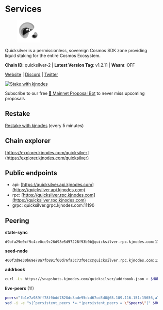 # Services

<figure><img src="https://raw.githubusercontent.com/kj89/cosmos-images/main/logos/quicksilver.png" alt=""><figcaption></figcaption></figure>

Quicksilver is a permissionless, sovereign Cosmos SDK zone providing liquid staking for the entire Cosmos Ecosystem.

**Chain ID**: quicksilver-2 | **Latest Version Tag**: v1.2.11 | **Wasm**: OFF

[Website](https://quicksilver.zone) | [Discord](https://discord.gg/quicksilverprotocol) | [Twitter](https://twitter.com/quicksilverzone)

[![Stake with kjnodes](https://i.ibb.co/cr44Q8j/button-stake-with-kjnodes.png)](https://restake.app/quicksilver/quickvaloper1fqfgpwdngmmay6ah7mg9y4k7ayykpzu6l3ht2m)

Subscribe to our free [🤖 Mainnet Proposal Bot](https://t.me/kjnodes_proposal_bot) to never miss upcoming proposals

## Restake

[Restake with kjnodes](https://restake.app/quicksilver/quickvaloper1fqfgpwdngmmay6ah7mg9y4k7ayykpzu6l3ht2m) (every 5 minutes)
## Chain explorer
[https://explorer.kjnodes.com/quicksilver](https://explorer.kjnodes.com/quicksilver)

## Public endpoints

* api: [https://quicksilver.api.kjnodes.com](https://quicksilver.api.kjnodes.com)
* rpc: [https://quicksilver.rpc.kjnodes.com](https://quicksilver.rpc.kjnodes.com)
* grpc: quicksilver.grpc.kjnodes.com:11190

## Peering

**state-sync**

```text
d9bfa29e0cf9c4ce0cc9c26d98e5d97228f93b0b@quicksilver.rpc.kjnodes.com:11156
```

**seed-node**

```text
400f3d9e30b69e78a7fb891f60d76fa3c73f0ecc@quicksilver.rpc.kjnodes.com:11159
```

**addrbook**
```bash
curl -Ls https://snapshots.kjnodes.com/quicksilver/addrbook.json > $HOME/.quicksilverd/config/addrbook.json
```

**live-peers** (11)
```bash
peers="fb1e7a989ff78f0bdd7828dc3ade95dcd67cd5d0@65.109.116.151:15656,a7d96dc929824613315dcc1c90fee119f28cc51f@169.155.168.83:26656,b4bcce87121963e1e97619dc135f2eb1a9fd5dfc@88.198.32.17:36656,3308d9078fcca016fbd8dc8f3b19666326f41a6f@138.201.121.185:26672,161f453c9ff27f3120ec5078f56b505316fbc720@65.108.6.45:61156,05241d21ff9e7c699bbdb4faa73da1860b6d8cd7@128.199.85.168:26656,ffd3a67122d557dbc426972196ded625757b71b6@85.239.242.5:11656,79b214369c8f52c2d33cf79fc1897677b24cf8cb@94.130.240.229:2000,625eeb91fcc6242798f53426540825e5b37c7670@185.144.99.16:36656,ba52d6744d89cf66cf29d7663a21e1299d0f6744@74.80.183.130:26654,d9bfa29e0cf9c4ce0cc9c26d98e5d97228f93b0b@65.109.88.38:11156"
sed -i -e "s|^persistent_peers *=.*|persistent_peers = \"$peers\"|" $HOME/.quicksilverd/config/config.toml
```
